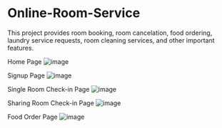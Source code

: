 # Online-Room-Service
This project provides room booking, room cancelation, food ordering, laundry service requests, room cleaning services, and other important features.

Home Page
![image](https://github.com/user-attachments/assets/f68f754a-9ffa-40d1-a324-5f414833eab4)

Signup Page
![image](https://github.com/user-attachments/assets/33ca45e1-fdca-499d-bb1d-b908f5cbd840)

Single Room Check-in Page
![image](https://github.com/user-attachments/assets/67bedd70-44ad-4ab5-adb5-2701161c345b)

Sharing Room Check-in Page
![image](https://github.com/user-attachments/assets/b79d992b-df0e-4c43-b7fe-62b7dc0552cb)

Food Order Page
![image](https://github.com/user-attachments/assets/1b80f52d-21f1-4b40-b39f-b9e9e3421e51)

